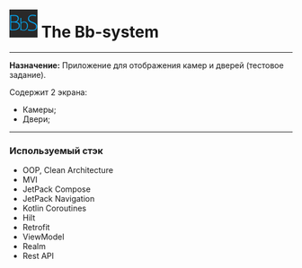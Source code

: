 # <img src="https://github.com/Shtykin/BBS-mobile/blob/492faaec9d7a997ea6e78e4f9ab7500363b02a48/app/src/main/res/drawable/bbs_logo.png" alt="drawing" width="50"/> The Bb-system

___
**Назначение:** Приложение для отображения камер и дверей (тестовое задание).

Содержит 2 экрана:

+ Камеры;
+ Двери;
___

### Используемый стэк

+ OOP, Clean Architecture
+ MVI
+ JetPack Compose
+ JetPack Navigation
+ Kotlin Coroutines
+ Hilt
+ Retrofit
+ ViewModel
+ Realm
+ Rest API